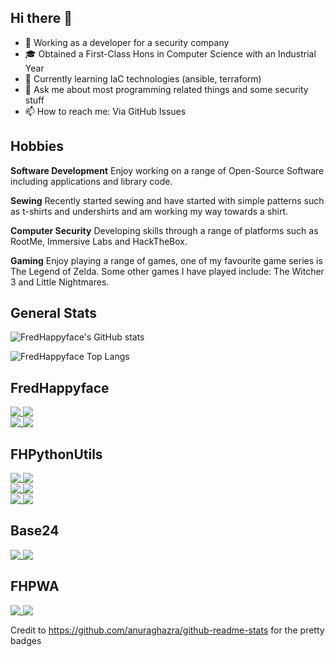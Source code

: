 ## Hi there 👋

<!--
**FredHappyface/FredHappyface** is a ✨ _special_ ✨ repository because its `README.md` (this file) appears on your GitHub profile.

- 👯 Looking to collaborate on ...
- 🤔 Looking for help with ...
- 😄 Pronouns: ...
- ⚡ Fun fact: ...
-->


- 🔭 Working as a developer for a security company
- 🎓 Obtained a First-Class Hons in Computer Science with an Industrial Year
- 🌱 Currently learning IaC technologies (ansible, terraform)
- 💬 Ask me about most programming related things and some security stuff
- 📫 How to reach me: Via GitHub Issues

## Hobbies

**Software Development** Enjoy working on a range of
Open-Source Software including applications and library code.

**Sewing** Recently started sewing and have started with simple patterns
such as t-shirts and undershirts and am working my way towards a shirt.

**Computer Security** Developing skills through a range of platforms
such as RootMe, Immersive Labs and HackTheBox.

**Gaming** Enjoy playing a range of games, one of my favourite game
series is The Legend of Zelda. Some other games I have played include:
The Witcher 3 and Little Nightmares.


## General Stats

![FredHappyface's GitHub stats](https://github-readme-stats.vercel.app/api?username=FredHappyface&count_private=true&show_icons=true&theme=radical&include_all_commits=true&count_private=true&role=OWNER,COLLABORATOR)

![FredHappyface Top Langs](https://github-readme-stats.vercel.app/api/top-langs/?username=FredHappyface&langs_count=8&theme=radical&layout=compact&card_width=445&include_all_commits=true&count_private=true&role=OWNER,COLLABORATOR&hide=css)

## FredHappyface


<a href="https://github.com/FredHappyface/VSCode.OSKeybindings">
  <img align="top" src="https://github-readme-stats.vercel.app/api/pin/?username=FredHappyface&theme=radical&repo=VSCode.OSKeybindings" />
</a>
<a href="https://github.com/FredHappyface/CPP.ImageEncoder">
  <img align="top" src="https://github-readme-stats.vercel.app/api/pin/?username=FredHappyface&theme=radical&repo=CPP.ImageEncoder" />
</a>
<br>

<a href="https://github.com/FredHappyface/Android.EweSticker">
  <img align="top" src="https://github-readme-stats.vercel.app/api/pin/?username=FredHappyface&theme=radical&repo=Android.EweSticker" />
</a>
<a href="https://github.com/FredHappyface/Android.FHCode">
  <img align="top" src="https://github-readme-stats.vercel.app/api/pin/?username=FredHappyface&theme=radical&repo=Android.FHCode" />
</a>
<br>

## FHPythonUtils

<a href="https://github.com/FHPythonUtils/Cli2Gui">
  <img align="top" src="https://github-readme-stats.vercel.app/api/pin/?username=FHPythonUtils&theme=radical&repo=Cli2Gui" />
</a>
<a href="https://github.com/FHPythonUtils/PyLottie">
  <img align="top" src="https://github-readme-stats.vercel.app/api/pin/?username=FHPythonUtils&theme=radical&repo=PyLottie" />
</a>
<br>

<a href="https://github.com/FHPythonUtils/BlendModes">
  <img align="top" src="https://github-readme-stats.vercel.app/api/pin/?username=FHPythonUtils&theme=radical&repo=BlendModes" />
</a>
<a href="https://github.com/FHPythonUtils/SVGTrace">
  <img align="top" src="https://github-readme-stats.vercel.app/api/pin/?username=FHPythonUtils&theme=radical&repo=SVGTrace" />
</a>
<br>

<a href="https://github.com/FHPythonUtils/SimpleSecurity">
  <img align="top" src="https://github-readme-stats.vercel.app/api/pin/?username=FHPythonUtils&theme=radical&repo=SimpleSecurity" />
</a>
<a href="https://github.com/FHPythonUtils/Waifu2x">
  <img align="top" src="https://github-readme-stats.vercel.app/api/pin/?username=FHPythonUtils&theme=radical&repo=Waifu2x" />
</a>
<br>

## Base24

<a href="https://github.com/Base24/Base24">
  <img align="top" src="https://github-readme-stats.vercel.app/api/pin/?username=Base24&theme=radical&repo=Base24" />
</a>
<a href="https://github.com/Base24/Base16-kdeplasma">
  <img align="top" src="https://github-readme-stats.vercel.app/api/pin/?username=Base24&theme=radical&repo=Base16-kdeplasma" />
</a>
<br>

## FHPWA

<a href="https://github.com/FHPWA/Brainf">
  <img align="top" src="https://github-readme-stats.vercel.app/api/pin/?username=FHPWA&theme=radical&repo=Brainf" />
</a>
<a href="https://github.com/FHPWA/PasswordGen">
  <img align="top" src="https://github-readme-stats.vercel.app/api/pin/?username=FHPWA&theme=radical&repo=PasswordGen" />
</a>
<br>


Credit to https://github.com/anuraghazra/github-readme-stats for the pretty badges 
